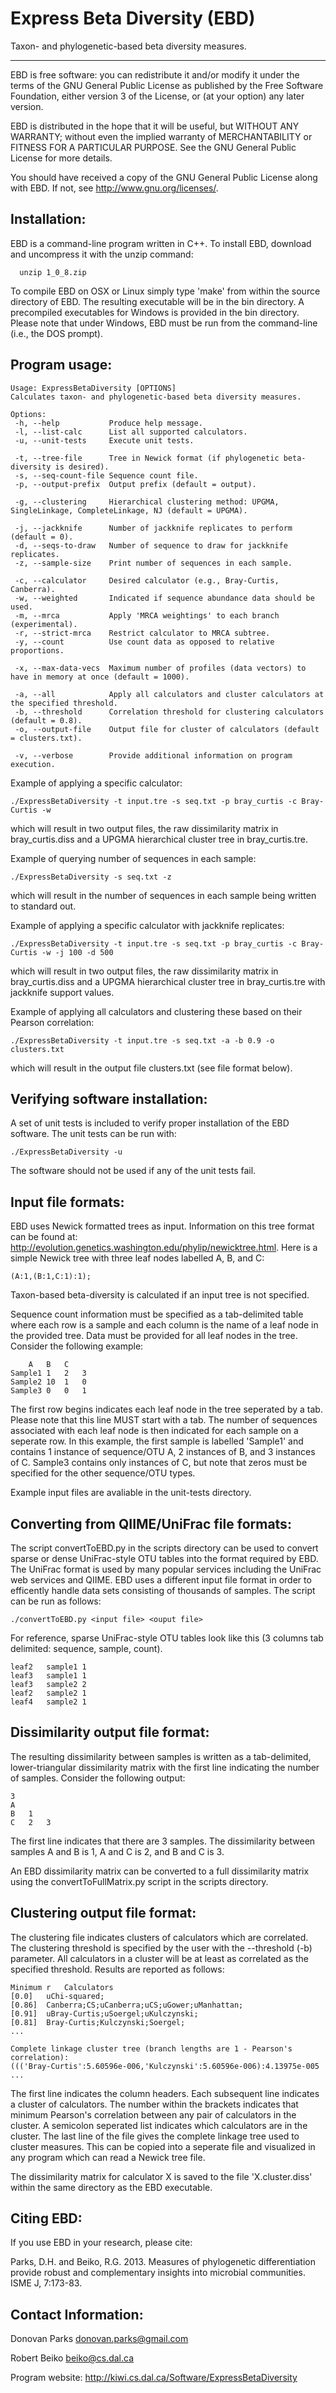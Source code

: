 Express Beta Diversity (EBD)
============================

Taxon- and phylogenetic-based beta diversity measures.

-------------------------------------------------------------------------------

EBD is free software: you can redistribute it and/or modify
it under the terms of the GNU General Public License as published by
the Free Software Foundation, either version 3 of the License, or
(at your option) any later version.

EBD is distributed in the hope that it will be useful,
but WITHOUT ANY WARRANTY; without even the implied warranty of
MERCHANTABILITY or FITNESS FOR A PARTICULAR PURPOSE.  See the
GNU General Public License for more details.

You should have received a copy of the GNU General Public License
along with EBD.  If not, see <http://www.gnu.org/licenses/>.


Installation:
-------------------------------------------------------------------------------

EBD is a command-line program written in C++.  To install EBD, download 
and uncompress it with the unzip command:
```
  unzip 1_0_8.zip
```

To compile EBD on OSX or Linux simply type 'make' from within the source 
directory of EBD. The resulting executable will be in the bin directory. 
A precompiled executables for Windows is provided in the bin directory. 
Please note that under Windows, EBD must be run from the command-line 
(i.e., the DOS prompt).


Program usage:
-------------------------------------------------------------------------------
```
Usage: ExpressBetaDiversity [OPTIONS]
Calculates taxon- and phylogenetic-based beta diversity measures.

Options:
 -h, --help           Produce help message.
 -l, --list-calc      List all supported calculators.
 -u, --unit-tests     Execute unit tests.

 -t, --tree-file      Tree in Newick format (if phylogenetic beta-diversity is desired).
 -s, --seq-count-file Sequence count file.
 -p, --output-prefix  Output prefix (default = output).
 
 -g, --clustering     Hierarchical clustering method: UPGMA, SingleLinkage, CompleteLinkage, NJ (default = UPGMA).
 
 -j, --jackknife      Number of jackknife replicates to perform (default = 0).
 -d, --seqs-to-draw   Number of sequence to draw for jackknife replicates.
 -z, --sample-size    Print number of sequences in each sample.

 -c, --calculator     Desired calculator (e.g., Bray-Curtis, Canberra).
 -w, --weighted       Indicated if sequence abundance data should be used.
 -m, --mrca           Apply 'MRCA weightings' to each branch (experimental).
 -r, --strict-mrca    Restrict calculator to MRCA subtree.
 -y, --count          Use count data as opposed to relative proportions.

 -x, --max-data-vecs  Maximum number of profiles (data vectors) to have in memory at once (default = 1000).
 
 -a, --all            Apply all calculators and cluster calculators at the specified threshold.
 -b, --threshold      Correlation threshold for clustering calculators (default = 0.8).
 -o, --output-file    Output file for cluster of calculators (default = clusters.txt).

 -v, --verbose        Provide additional information on program execution.
```

Example of applying a specific calculator:
```
./ExpressBetaDiversity -t input.tre -s seq.txt -p bray_curtis -c Bray-Curtis -w
```
which will result in two output files, the raw dissimilarity matrix in bray_curtis.diss 
and a UPGMA hierarchical cluster tree in bray_curtis.tre.
 
Example of querying number of sequences in each sample:
```
./ExpressBetaDiversity -s seq.txt -z
```
which will result in the number of sequences in each sample being written to standard out.
 
Example of applying a specific calculator with jackknife replicates:
```
./ExpressBetaDiversity -t input.tre -s seq.txt -p bray_curtis -c Bray-Curtis -w -j 100 -d 500
```
which will result in two output files, the raw dissimilarity matrix in bray_curtis.diss 
and a UPGMA hierarchical cluster tree in bray_curtis.tre with jackknife support values.
 
Example of applying all calculators and clustering these based on their Pearson correlation:
```
./ExpressBetaDiversity -t input.tre -s seq.txt -a -b 0.9 -o clusters.txt
```
which will result in the output file clusters.txt (see file format below).


Verifying software installation:
-------------------------------------------------------------------------------

A set of unit tests is included to verify proper installation of the EBD 
software. The unit tests can be run with:
```
./ExpressBetaDiversity -u
```

The software should not be used if any of the unit tests fail.


Input file formats:
-------------------------------------------------------------------------------

EBD uses Newick formatted trees as input. Information on this tree format can
be found at: http://evolution.genetics.washington.edu/phylip/newicktree.html.
Here is a simple Newick tree with three leaf nodes labelled A, B, and C:
```
(A:1,(B:1,C:1):1);
```
 
Taxon-based beta-diversity is calculated if an input tree is not specified.

Sequence count information must be specified as a tab-delimited table where
each row is a sample and each column is the name of a leaf node in the provided
tree. Data must be provided for all leaf nodes in the tree. Consider the 
following example:
```
	A	B	C
Sample1	1	2	3
Sample2	10	1	0
Sample3	0	0	1
```
The first row begins indicates each leaf node in the tree seperated by a tab. 
Please note that this line MUST start with a tab. The number of sequences 
associated with each leaf node is then indicated for each sample on a seperate
row. In this example, the first sample is labelled 'Sample1' and contains 1
instance of sequence/OTU A, 2 instances of B, and 3 instances of C. Sample3
contains only instances of C, but note that zeros must be specified for the
other sequence/OTU types.

Example input files are avaliable in the unit-tests directory. 


Converting from QIIME/UniFrac file formats:
-------------------------------------------------------------------------------

The script convertToEBD.py in the scripts directory can be used to 
convert sparse or dense UniFrac-style OTU tables into the format
required by EBD. The UniFrac format is used by many popular services
including the UniFrac web services and QIIME. EBD uses a different
input file format in order to efficently handle data sets consisting
of thousands of samples. The script can be run as follows:
```
./convertToEBD.py <input file> <ouput file>
```
For reference, sparse UniFrac-style OTU tables look like this (3 columns tab delimited: sequence, sample, count).
```
leaf2	sample1	1
leaf3	sample1	1
leaf3	sample2	2
leaf2	sample2	1
leaf4	sample2	1
```

Dissimilarity output file format:
-------------------------------------------------------------------------------

The resulting dissimilarity between samples is written as a tab-delimited, 
lower-triangular dissimilarity matrix with the first line indicating the number
of samples. Consider the following output:
```
3
A
B	1
C	2	3
```
The first line indicates that there are 3 samples. The dissimilarity between 
samples A and B is 1, A and C is 2, and B and C is 3.

An EBD dissimilarity matrix can be converted to a full dissimilarity matrix 
using the convertToFullMatrix.py script in the scripts directory. 


Clustering output file format:
-------------------------------------------------------------------------------

The clustering file indicates clusters of calculators which are correlated. The 
clustering threshold is specified by the user with the --threshold (-b) 
parameter. All calculators in a cluster will be at least as correlated as the 
specified threshold. Results are reported as follows:  
```
Minimum r	Calculators
[0.0]	uChi-squared;
[0.86]	Canberra;CS;uCanberra;uCS;uGower;uManhattan;
[0.91]	uBray-Curtis;uSoergel;uKulczynski;
[0.81]	Bray-Curtis;Kulczynski;Soergel;
...

Complete linkage cluster tree (branch lengths are 1 - Pearson's correlation): 
((('Bray-Curtis':5.60596e-006,'Kulczynski':5.60596e-006):4.13975e-005 ...
```

The first line indicates the column headers. Each subsequent line indicates a
cluster of calculators. The number within the brackets indicates that minimum 
Pearson's correlation between any pair of calculators in the cluster. A 
semicolon seperated list indicates which calculators are in the cluster. The
last line of the file gives the complete linkage tree used to cluster measures.
This can be copied into a seperate file and visualized in any program which
can read a Newick tree file. 

The dissimilarity matrix for calculator X is saved to the file 'X.cluster.diss'
within the same directory as the EBD executable.
 

Citing EBD:
-------------------------------------------------------------------------------

If you use EBD in your research, please cite:

Parks, D.H. and Beiko, R.G. 2013. Measures of phylogenetic differentiation provide 
  robust and complementary insights into microbial communities. ISME J, 7:173-83.


Contact Information:
-------------------------------------------------------------------------------

Donovan Parks
donovan.parks@gmail.com

Robert Beiko
beiko@cs.dal.ca

Program website: http://kiwi.cs.dal.ca/Software/ExpressBetaDiversity
